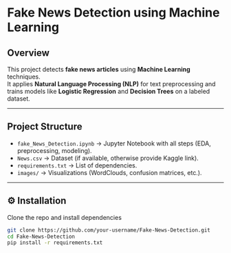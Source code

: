 # Fake News Detection using Machine Learning

##  Overview
This project detects **fake news articles** using **Machine Learning** techniques.  
It applies **Natural Language Processing (NLP)** for text preprocessing and trains models like **Logistic Regression** and **Decision Trees** on a labeled dataset.

---

##  Project Structure
- `fake_News_Detection.ipynb` → Jupyter Notebook with all steps (EDA, preprocessing, modeling).
- `News.csv` → Dataset (if available, otherwise provide Kaggle link).
- `requirements.txt` → List of dependencies.
- `images/` → Visualizations (WordClouds, confusion matrices, etc.).

---

## ⚙ Installation
Clone the repo and install dependencies
```bash
git clone https://github.com/your-username/Fake-News-Detection.git
cd Fake-News-Detection
pip install -r requirements.txt
